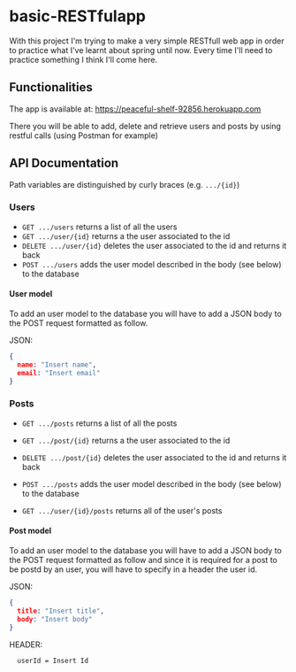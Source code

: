 # basic-RESTfulapp

With this project I'm trying to make a very simple RESTfull web app in order to practice what I've learnt about spring until now. Every time I'll need to practice something I think I'll come here.

## Functionalities

The app is available at: https://peaceful-shelf-92856.herokuapp.com

There you will be able to add, delete and retrieve users and posts by using restful calls (using Postman for example)

## API Documentation

Path variables are distinguished by curly braces (e.g. `.../{id}`)

### Users

* `GET .../users` returns a list of all the users
* `GET .../user/{id}` returns a the user associated to the id
* `DELETE .../user/{id}` deletes the user associated to the id and returns it back
* `POST .../users` adds the user model described in the body (see below) to the database

#### User model

To add an user model to the database you will have to add a JSON body to the POST request formatted as follow.

JSON:
```JSON
{
  name: "Insert name",
  email: "Insert email"
}
```
### Posts

* `GET .../posts` returns a list of all the posts
* `GET .../post/{id}` returns a the user associated to the id
* `DELETE .../post/{id}` deletes the user associated to the id and returns it back
* `POST .../posts` adds the user model described in the body (see below) to the database

* `GET .../user/{id}/posts` returns all of the user's posts

#### Post model

To add an user model to the database you will have to add a JSON body to the POST request formatted as follow and since it is required for a post to be postd by an user, you will have to specify in a header the user id.

JSON:
```JSON
{
  title: "Insert title",
  body: "Insert body"
}
```

HEADER:
```HEADER
  userId = Insert Id
```



